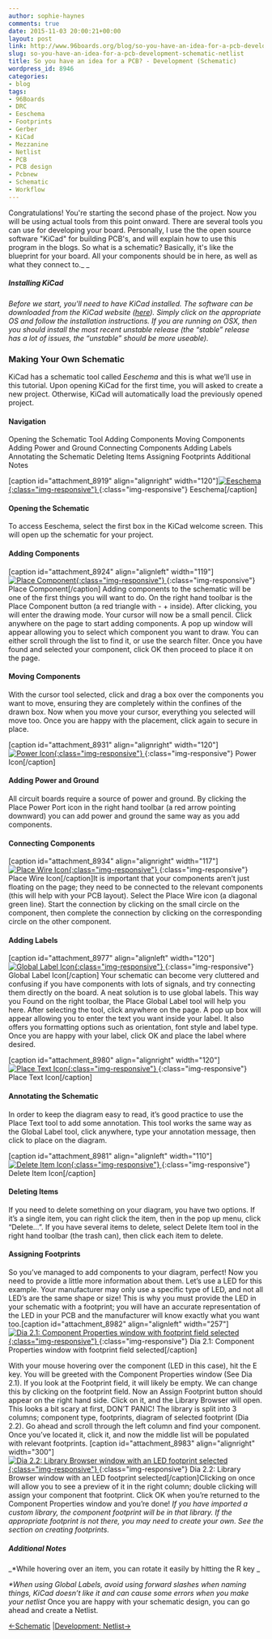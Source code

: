 ```yaml
---
author: sophie-haynes
comments: true
date: 2015-11-03 20:00:21+00:00
layout: post
link: http://www.96boards.org/blog/so-you-have-an-idea-for-a-pcb-development-schematic-netlist/
slug: so-you-have-an-idea-for-a-pcb-development-schematic-netlist
title: So you have an idea for a PCB? - Development (Schematic)
wordpress_id: 8946
categories:
- blog
tags:
- 96Boards
- DRC
- Eeschema
- Footprints
- Gerber
- KiCad
- Mezzanine
- Netlist
- PCB
- PCB design
- Pcbnew
- Schematic
- Workflow
---
```


Congratulations! You're starting the second phase of the project.
Now you will be using actual tools from this point onward. There are several tools you can use for developing your board. Personally, I use the the open source software "KiCad" for building PCB's, and will explain how to use this program in the blogs.
So what is a schematic? Basically, it's like the blueprint for your board. All your components should be in here, as well as what they connect to._
_


##### _Installing KiCad_


_Before we start, you'll need to have KiCad installed. The software can be downloaded from the KiCad website ([here](http://kicad-pcb.org/download/)). Simply click on the appropriate OS and follow the installation instructions. If you are running on OSX, then you should install the most recent unstable release (the “stable” release has a lot of issues, the “unstable” should be more useable)._




### Making Your Own Schematic


KiCad has a schematic tool called _Eeschema_ and this is what we’ll use in this tutorial. Upon opening KiCad for the first time, you will asked to create a new project. Otherwise, KiCad will automatically load the previously opened project.



#### Navigation


Opening the Schematic Tool
Adding Components
Moving Components
Adding Power and Ground
Connecting Components
Adding Labels
Annotating the Schematic
Deleting Items
Assigning Footprints
Additional Notes



[caption id="attachment_8919" align="alignright" width="120"][![Eeschema](/assets/images/blog/2015/10/Screen-Shot-2015-10-31-at-15.44.56.png){:class="img-responsive"} ](/assets/images/blog/2015/10/Screen-Shot-2015-10-31-at-15.44.56.png){:class="img-responsive"}  Eeschema[/caption]


#### Opening the Schematic


To access Eeschema, select the first box in the KiCad welcome screen. This will open up the schematic for your project.





#### Adding Components

[caption id="attachment_8924" align="alignleft" width="119"][![Place Component](/assets/images/blog/2015/10/Screen-Shot-2015-10-31-at-18.27.27.png){:class="img-responsive"} ](/assets/images/blog/2015/10/Screen-Shot-2015-10-31-at-18.27.27.png){:class="img-responsive"} Place Component[/caption]
Adding components to the schematic will be one of the first things you will want to do. On the right hand toolbar is the Place Component button (a red triangle with - + inside). After clicking, you will enter the drawing mode. Your cursor will now be a small pencil. Click anywhere on the page to start adding components. A pop up window will appear allowing you to select which component you want to draw. You can either scroll through the list to find it, or use the search filter. Once you have found and selected your component, click OK then proceed to place it on the page.





#### Moving Components


With the cursor tool selected, click and drag a box over the components you want to move, ensuring they are completely within the confines of the drawn box. Now when you move your cursor, everything you selected will move too. Once you are happy with the placement, click again to secure in place.



[caption id="attachment_8931" align="alignright" width="120"][![Power Icon](/assets/images/blog/2015/10/Screen-Shot-2015-10-31-at-23.35.45.png){:class="img-responsive"} ](/assets/images/blog/2015/10/Screen-Shot-2015-10-31-at-23.35.45.png){:class="img-responsive"}  Power Icon[/caption]

#### Adding Power and Ground


All circuit boards require a source of power and ground. By clicking the Place Power Port icon in the right hand toolbar (a red arrow pointing downward) you can add power and ground the same way as you add components.





#### Connecting Components


[caption id="attachment_8934" align="alignright" width="117"][![Place Wire Icon](/assets/images/blog/2015/10/Screen-Shot-2015-10-31-at-23.39.50.png){:class="img-responsive"} ](/assets/images/blog/2015/10/Screen-Shot-2015-10-31-at-23.39.50.png){:class="img-responsive"}  Place Wire Icon[/caption]It is important that your components aren’t just floating on the page; they need to be connected to the relevant components (this will help with your PCB layout). Select the Place Wire icon (a diagonal green line). Start the connection by clicking on the small circle on the component, then complete the connection by clicking on the corresponding circle on the other component.





#### Adding Labels

[caption id="attachment_8977" align="alignleft" width="120"][![Global Label Icon](/assets/images/blog/2015/11/Screen-Shot-2015-11-02-at-12.49.25.png){:class="img-responsive"} ](/assets/images/blog/2015/11/Screen-Shot-2015-11-02-at-12.49.25.png){:class="img-responsive"}  Global Label Icon[/caption]
Your schematic can become very cluttered and confusing if you have components with lots of signals, and try connecting them directly on the board. A neat solution is to use global labels. This way you Found on the right toolbar, the Place Global Label tool will help you here. After selecting the tool, click anywhere on the page. A pop up box will appear allowing you to enter the text you want inside your label. It also offers you formatting options such as orientation, font style and label type. Once you are happy with your label, click OK and place the label where desired.



[caption id="attachment_8980" align="alignright" width="120"][![Place Text Icon](/assets/images/blog/2015/11/Screen-Shot-2015-11-02-at-12.57.54.png){:class="img-responsive"} ](/assets/images/blog/2015/11/Screen-Shot-2015-11-02-at-12.57.54.png){:class="img-responsive"}  Place Text Icon[/caption]

#### Annotating the Schematic


In order to keep the diagram easy to read, it’s good practice to use the Place Text tool to add some annotation. This tool works the same way as the Global Label tool, click anywhere, type your annotation message, then click to place on the diagram.



[caption id="attachment_8981" align="alignleft" width="110"][![Delete Item Icon](/assets/images/blog/2015/11/Screen-Shot-2015-11-02-at-12.59.46.png){:class="img-responsive"} ](/assets/images/blog/2015/11/Screen-Shot-2015-11-02-at-12.59.46.png){:class="img-responsive"}  Delete Item Icon[/caption]

#### Deleting Items


If you need to delete something on your diagram, you have two options. If it’s a single item, you can right click the item, then in the pop up menu, click “Delete…”. If you have several items to delete, select Delete Item tool in the right hand toolbar (the trash can), then click each item to delete.





#### Assigning Footprints


So you’ve managed to add components to your diagram, perfect! Now you need to provide a little more information about them. Let’s use a LED for this example. Your manufacturer may only use a specific type of LED, and not all LED’s are the same shape or size! This is why you must provide the LED in your schematic with a footprint; you will have an accurate representation of the LED in your PCB and the manufacturer will know exactly what you want too.[caption id="attachment_8982" align="alignleft" width="257"][![Dia 2.1: Component Properties window with footprint field selected](/assets/images/blog/2015/11/Screen-Shot-2015-11-02-at-13.02.03-257x300.png){:class="img-responsive"} ](/assets/images/blog/2015/11/Screen-Shot-2015-11-02-at-13.02.03.png){:class="img-responsive"}  Dia 2.1: Component Properties window with footprint field selected[/caption]

With your mouse hovering over the component (LED in this case), hit the E key. You will be greeted with the Component Properties window (See Dia 2.1). If you look at the Footprint field, it will likely be empty. We can change this by clicking on the footprint field. Now an Assign Footprint button should appear on the right hand side. Click on it, and the Library Browser will open. This looks a bit scary at first, DON’T PANIC! The library is split into 3 columns; component type, footprints, diagram of selected footprint (Dia 2.2). Go ahead and scroll through the left column and find your component. Once you’ve located it, click it, and now the middle list will be populated with relevant footprints. [caption id="attachment_8983" align="alignright" width="300"][![Dia 2.2: Library Browser window with an LED footprint selected](/assets/images/blog/2015/11/Screen-Shot-2015-11-02-at-13.02.42-300x200.png){:class="img-responsive"} ](/assets/images/blog/2015/11/Screen-Shot-2015-11-02-at-13.02.42.png){:class="img-responsive"}  Dia 2.2: Library Browser window with an LED footprint selected[/caption]Clicking on once will allow you to see a preview of it in the right column; double clicking will assign your component that footprint. Click OK when you’re returned to the Component Properties window and you’re done!
_If you have imported a custom library, the component footprint will be in that library. If the appropriate footprint is not there, you may need to create your own. See the section on creating footprints._





##### Additional Notes


_*While hovering over an item, you can rotate it easily by hitting the R key
_

_*When using Global Labels, avoid using forward slashes when naming things, KiCad doesn’t like it and can cause some errors when you make your netlist_
Once you are happy with your schematic design, you can go ahead and create a Netlist.

[←Schematic](https://www.96boards.org/?p=8941) &#124;[Development: Netlist→ ](https://www.96boards.org/?p=8960)
